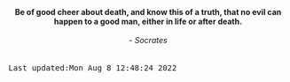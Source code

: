 
<div align="center"><b><span>Be of good cheer about death, and know this of a truth, that no evil can happen to a good man, either in life or after death.</span></b><br><br><i> - Socrates</i></div>
<br><br><kbd>Last updated:Mon Aug  8 12:48:24 2022</kbd>